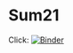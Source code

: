 # Sum21

Click:
[![Binder](https://mybinder.org/badge_logo.svg)](https://mybinder.org/v2/gh/lizbethp/Sum21/HEAD)
